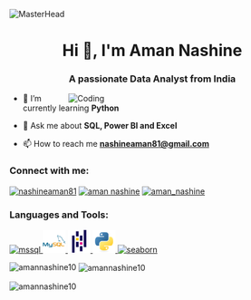 ![MasterHead](https://t3.ftcdn.net/jpg/07/11/26/60/360_F_711266053_vk4mgNhKyUXqFgxEuQ8xOQkKQ03fg7Vj.jpg)
<h1 align="center">Hi 👋, I'm Aman Nashine</h1>
<h3 align="center">A passionate Data Analyst from India</h3>
<img align="right" alt="Coding" width="400" src="https://camo.githubusercontent.com/25c25c18bc31373fdbaa33d80de52f9084cd69b4447c690197cdd47abe5e3cd4/68747470733a2f2f6173736574732d676c6f62616c2e776562736974652d66696c65732e636f6d2f3563313930323063393937633235353134643137643836662f3631323365656164643163303830323339646433393935365f5365747570253230416e616c79746963732e676966">


- 🌱 I’m currently learning **Python**

- 💬 Ask me about **SQL, Power BI and Excel**

- 📫 How to reach me **nashineaman81@gmail.com**

<h3 align="left">Connect with me:</h3>
<p align="left">
<a href="https://twitter.com/nashineaman81" target="blank"><img align="center" src="https://raw.githubusercontent.com/rahuldkjain/github-profile-readme-generator/master/src/images/icons/Social/twitter.svg" alt="nashineaman81" height="30" width="40" /></a>
<a href="https://linkedin.com/in/aman nashine" target="blank"><img align="center" src="https://raw.githubusercontent.com/rahuldkjain/github-profile-readme-generator/master/src/images/icons/Social/linked-in-alt.svg" alt="aman nashine" height="30" width="40" /></a>
<a href="https://instagram.com/aman_nashine" target="blank"><img align="center" src="https://raw.githubusercontent.com/rahuldkjain/github-profile-readme-generator/master/src/images/icons/Social/instagram.svg" alt="aman_nashine" height="30" width="40" /></a>
</p>

<h3 align="left">Languages and Tools:</h3>
<p align="left"> <a href="https://www.microsoft.com/en-us/sql-server" target="_blank" rel="noreferrer"> <img src="https://www.svgrepo.com/show/303229/microsoft-sql-server-logo.svg" alt="mssql" width="40" height="40"/> </a> <a href="https://www.mysql.com/" target="_blank" rel="noreferrer"> <img src="https://raw.githubusercontent.com/devicons/devicon/master/icons/mysql/mysql-original-wordmark.svg" alt="mysql" width="40" height="40"/> </a> <a href="https://pandas.pydata.org/" target="_blank" rel="noreferrer"> <img src="https://raw.githubusercontent.com/devicons/devicon/2ae2a900d2f041da66e950e4d48052658d850630/icons/pandas/pandas-original.svg" alt="pandas" width="40" height="40"/> </a> <a href="https://www.python.org" target="_blank" rel="noreferrer"> <img src="https://raw.githubusercontent.com/devicons/devicon/master/icons/python/python-original.svg" alt="python" width="40" height="40"/> </a> <a href="https://seaborn.pydata.org/" target="_blank" rel="noreferrer"> <img src="https://seaborn.pydata.org/_images/logo-mark-lightbg.svg" alt="seaborn" width="40" height="40"/> </a> </p>

<p><img align="left" src="https://github-readme-stats.vercel.app/api/top-langs?username=amannashine10&show_icons=true&locale=en&layout=compact" alt="amannashine10" /></p>

<p>&nbsp;<img align="center" src="https://github-readme-stats.vercel.app/api?username=amannashine10&show_icons=true&locale=en" alt="amannashine10" /></p>

<p><img align="center" src="https://github-readme-streak-stats.herokuapp.com/?user=amannashine10&" alt="amannashine10" /></p>
